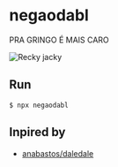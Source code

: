 # negaodabl

PRA GRINGO É MAIS CARO

![Recky jacky](https://img.ibxk.com.br/ns/rexposta/2020/07/01/01044019713000.jpg?watermark=neaki&w=600)

## Run

```shell
$ npx negaodabl
```

## Inpired by

 - [anabastos/daledale](https://github.com/anabastos/daledale)
